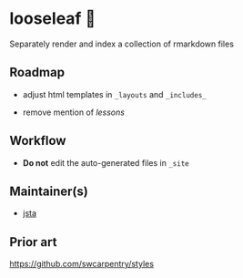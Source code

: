 # looseleaf :leaves:

Separately render and index a collection of rmarkdown files

## Roadmap

 * adjust html templates in `_layouts` and `_includes_`
 
 * remove mention of _lessons_

## Workflow

* **Do not** edit the auto-generated files in `_site`

## Maintainer(s)

* [jsta](https://github.com/jsta)

## Prior art

https://github.com/swcarpentry/styles
